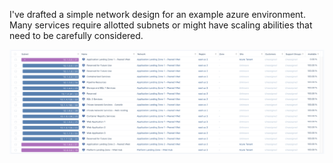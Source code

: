 I've drafted a simple network design for an example azure environment.
Many services require allotted subnets or might have scaling abilities that need to be carefully considered.

![NetworkPlan](Images/SimpleNetPlan.png)